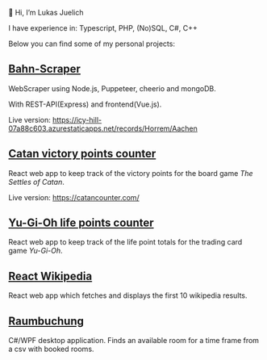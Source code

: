 <!---
LukasJuelich/LukasJuelich is a ✨ special ✨ repository because its `README.md` (this file) appears on your GitHub profile.
You can click the Preview link to take a look at your changes.
--->
👋 Hi, I’m Lukas Juelich

I have experience in: Typescript, PHP, (No)SQL, C#, C++

Below you can find some of my personal projects:
## [Bahn-Scraper](https://github.com/LukasJuelich/bahn-scraper)

WebScraper using Node.js, Puppeteer, cheerio and mongoDB.

With REST-API(Express) and frontend(Vue.js).

Live version: https://icy-hill-07a88c603.azurestaticapps.net/records/Horrem/Aachen

## [Catan victory points counter](https://github.com/LukasJuelich/catan-counter)
React web app to keep track of the victory points for the board game *The Settles of Catan*.

Live version: https://catancounter.com/

## [Yu-Gi-Oh life points counter](https://yugiohlifepoints.com/)
React web app to keep track of the life point totals for the trading card game *Yu-Gi-Oh*.

## [React Wikipedia](https://github.com/LukasJuelich/react-wikipedia)
React web app which fetches and displays the first 10 wikipedia results.

## [Raumbuchung](https://github.com/LukasJuelich/raumbuchung)
C#/WPF desktop application. Finds an available room for a time frame from a csv with booked rooms.
